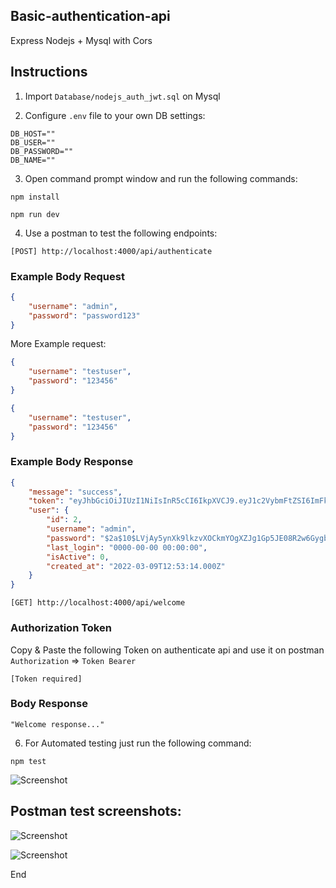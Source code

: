 ## Basic-authentication-api
Express Nodejs + Mysql with Cors

## Instructions

1. Import `Database/nodejs_auth_jwt.sql` on Mysql

2. Configure `.env` file to your own DB settings:

```
DB_HOST=""
DB_USER=""
DB_PASSWORD=""
DB_NAME=""
```
3. Open command prompt window and run the following commands:

```
npm install
```

```
npm run dev
```

4. Use a postman to test the following endpoints:

```
[POST] http://localhost:4000/api/authenticate
```

### Example Body Request

```json
{
    "username": "admin",
    "password": "password123"
}
```

More Example request:

```json
{
    "username": "testuser",
    "password": "123456"
}
```

```json
{
    "username": "testuser",
    "password": "123456"
}
```


### Example Body Response

```json
{
    "message": "success",
    "token": "eyJhbGciOiJIUzI1NiIsInR5cCI6IkpXVCJ9.eyJ1c2VybmFtZSI6ImFkbWluIiwidXNlcklkIjoyLCJpYXQiOjE2NDY4MzE5MTEsImV4cCI6MTY0NjkxODMxMX0.x-fa5eVvA26exIKRXWVX13s-Un1DZSYwwuIA-dTDsEg",
    "user": {
        "id": 2,
        "username": "admin",
        "password": "$2a$10$LVjAy5ynXk9lkzvXOCkmYOgXZJg1Gp5JE08R2w6GygbEQf.kdpvVS",
        "last_login": "0000-00-00 00:00:00",
        "isActive": 0,
        "created_at": "2022-03-09T12:53:14.000Z"
    }
}
```

```
[GET] http://localhost:4000/api/welcome
```


### Authorization Token

Copy & Paste the following Token on authenticate api and use it on postman `Authorization` => `Token Bearer`


```
[Token required]
```


### Body Response


```
"Welcome response..."
```


6. For Automated testing just run the following command:

```
npm test
```
![Screenshot](Screenshot/screenshot.PNG)






## Postman test screenshots:

![Screenshot](Screenshot/screenshot_postman1.PNG)

![Screenshot](Screenshot/screenshot_postman.PNG)


End

